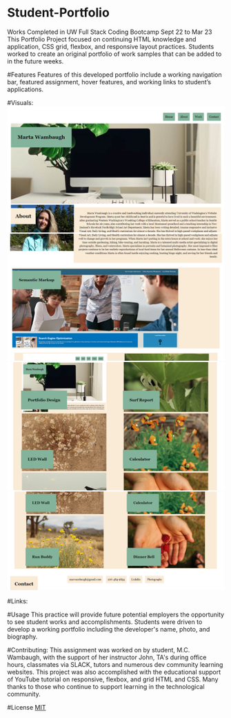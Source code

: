 # Student-Portfolio
Works Completed in UW Full Stack Coding Bootcamp Sept 22 to Mar 23
This Portfolio Project focused on continuing HTML knowledge and application, CSS grid, flexbox, and responsive layout practices. Students worked to create an original portfolio of work samples that can be added to in the future weeks.

#Features Features of this developed portfolio include a working navigation bar, featured assignment, hover features, and working links to student’s applications.

#Visuals:
![screenshot1](https://github.com/mwambaugh/student-portfolio/blob/eac483d7a9b202e66a59f066e8fcefdc082a3f6a/assets/Screenshot%202022-10-06%20150509.png)
![screenshot2](https://github.com/mwambaugh/student-portfolio/blob/eac483d7a9b202e66a59f066e8fcefdc082a3f6a/assets/Screenshot%202022-10-06%20150559.png)
![screenshot3](https://github.com/mwambaugh/student-portfolio/blob/eac483d7a9b202e66a59f066e8fcefdc082a3f6a/assets/Screenshot%202022-10-06%20150617.png)
![screenshot4](https://github.com/mwambaugh/student-portfolio/blob/eac483d7a9b202e66a59f066e8fcefdc082a3f6a/assets/Screenshot%202022-10-06%20151156.png)

#Links:

#Usage This practice will provide future potential employers the opportunity to see student works and accomplishments. Students were driven to develop a working portfolio including the developer's name, photo, and biography.

#Contributing: This assignment was worked on by student, M.C. Wambaugh, with the support of her instructor John, TA's during office hours, classmates via SLACK, tutors and numerous dev community learning websites. This project was also accomplished with the educational support of YouTube tutorial on responsive, flexbox, and grid HTML and CSS. Many thanks to those who continue to support learning in the technological community.


#License 
[MIT](https://choosealicense.com/licenses/mit/) 
